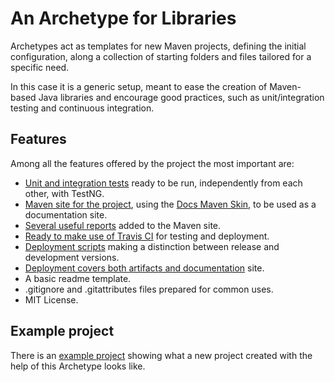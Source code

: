 # An Archetype for Libraries

Archetypes act as templates for new Maven projects, defining the initial configuration, along a collection of starting folders and files tailored for a specific need.

In this case it is a generic setup, meant to ease the creation of Maven-based Java libraries and encourage good practices, such as unit/integration testing and continuous integration.

## Features

Among all the features offered by the project the most important are:

- [Unit and integration tests][tests] ready to be run, independently from each other, with TestNG.
- [Maven site for the project][site], using the [Docs Maven Skin][docs-skin], to be used as a documentation site.
- [Several useful reports][site] added to the Maven site.
- [Ready to make use of Travis CI][travis] for testing and deployment.
- [Deployment scripts][deployment] making a distinction between release and development versions.
- [Deployment covers both artifacts and documentation][deployment] site.
- A basic readme template.
- .gitignore and .gitattributes files prepared for common uses.
- MIT License.

## Example project

There is an [example project][example-project] showing what a new project created with the help of this Archetype looks like.

[docs-skin]: https://github.com/Bernardo-MG/docs-maven-skin
[example-project]: https://github.com/Bernardo-MG/library-maven-archetype-example

[deployment]: ./deployment.html
[site]: ./site.html
[tests]: ./tests.html
[travis]: ./travis.html